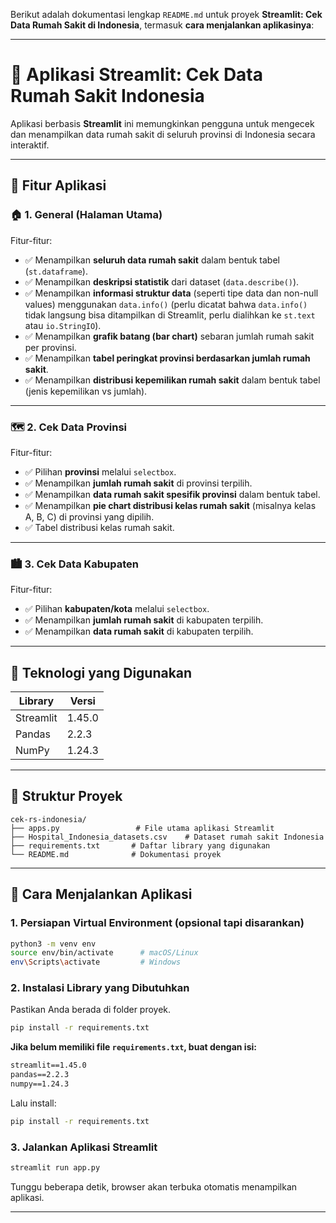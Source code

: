 Berikut adalah dokumentasi lengkap `README.md` untuk proyek **Streamlit: Cek Data Rumah Sakit di Indonesia**, termasuk **cara menjalankan aplikasinya**:

---

# 🏥 Aplikasi Streamlit: Cek Data Rumah Sakit Indonesia

Aplikasi berbasis **Streamlit** ini memungkinkan pengguna untuk mengecek dan menampilkan data rumah sakit di seluruh provinsi di Indonesia secara interaktif.

---

## 🎯 Fitur Aplikasi

### 🏠 1. **General (Halaman Utama)**

Fitur-fitur:

* ✅ Menampilkan **seluruh data rumah sakit** dalam bentuk tabel (`st.dataframe`).
* ✅ Menampilkan **deskripsi statistik** dari dataset (`data.describe()`).
* ✅ Menampilkan **informasi struktur data** (seperti tipe data dan non-null values) menggunakan `data.info()` (perlu dicatat bahwa `data.info()` tidak langsung bisa ditampilkan di Streamlit, perlu dialihkan ke `st.text` atau `io.StringIO`).
* ✅ Menampilkan **grafik batang (bar chart)** sebaran jumlah rumah sakit per provinsi.
* ✅ Menampilkan **tabel peringkat provinsi berdasarkan jumlah rumah sakit**.
* ✅ Menampilkan **distribusi kepemilikan rumah sakit** dalam bentuk tabel (jenis kepemilikan vs jumlah).

---

### 🗺️ 2. **Cek Data Provinsi**

Fitur-fitur:

* ✅ Pilihan **provinsi** melalui `selectbox`.
* ✅ Menampilkan **jumlah rumah sakit** di provinsi terpilih.
* ✅ Menampilkan **data rumah sakit spesifik provinsi** dalam bentuk tabel.
* ✅ Menampilkan **pie chart distribusi kelas rumah sakit** (misalnya kelas A, B, C) di provinsi yang dipilih.
* ✅ Tabel distribusi kelas rumah sakit.

---

### 🏙️ 3. **Cek Data Kabupaten**

Fitur-fitur:

* ✅ Pilihan **kabupaten/kota** melalui `selectbox`.
* ✅ Menampilkan **jumlah rumah sakit** di kabupaten terpilih.
* ✅ Menampilkan **data rumah sakit** di kabupaten terpilih.

---


## 🧰 Teknologi yang Digunakan

| Library   | Versi  |
| --------- | ------ |
| Streamlit | 1.45.0 |
| Pandas    | 2.2.3  |
| NumPy     | 1.24.3 |

---

## 📁 Struktur Proyek

```
cek-rs-indonesia/
├── apps.py                 # File utama aplikasi Streamlit
├── Hospital_Indonesia_datasets.csv    # Dataset rumah sakit Indonesia
├── requirements.txt       # Daftar library yang digunakan
└── README.md              # Dokumentasi proyek
```

---

## 🚀 Cara Menjalankan Aplikasi

### 1. **Persiapan Virtual Environment (opsional tapi disarankan)**

```bash
python3 -m venv env
source env/bin/activate      # macOS/Linux
env\Scripts\activate         # Windows
```

### 2. **Instalasi Library yang Dibutuhkan**

Pastikan Anda berada di folder proyek.

```bash
pip install -r requirements.txt
```

**Jika belum memiliki file `requirements.txt`, buat dengan isi:**

```txt
streamlit==1.45.0
pandas==2.2.3
numpy==1.24.3
```

Lalu install:

```bash
pip install -r requirements.txt
```

### 3. **Jalankan Aplikasi Streamlit**

```bash
streamlit run app.py
```

Tunggu beberapa detik, browser akan terbuka otomatis menampilkan aplikasi.

---

